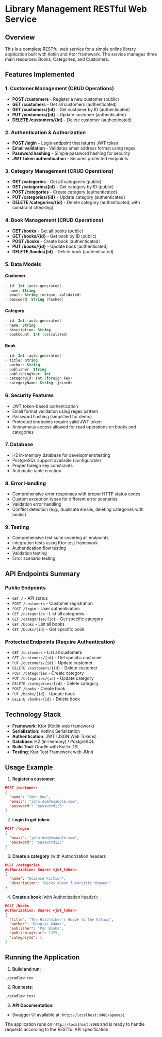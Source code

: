 # Library Management RESTful Web Service

## Overview
This is a complete RESTful web service for a simple online library application built with Kotlin and Ktor framework. The service manages three main resources: Books, Categories, and Customers.

## Features Implemented

### 1. Customer Management (CRUD Operations)
- **POST /customers** - Register a new customer (public)
- **GET /customers** - Get all customers (authenticated)
- **GET /customers/{id}** - Get customer by ID (authenticated)
- **PUT /customers/{id}** - Update customer (authenticated)
- **DELETE /customers/{id}** - Delete customer (authenticated)

### 2. Authentication & Authorization
- **POST /login** - Login endpoint that returns JWT token
- **Email validation** - Validates email address format using regex
- **Password hashing** - Simple password hashing for security
- **JWT token authentication** - Secures protected endpoints

### 3. Category Management (CRUD Operations)
- **GET /categories** - Get all categories (public)
- **GET /categories/{id}** - Get category by ID (public)
- **POST /categories** - Create category (authenticated)
- **PUT /categories/{id}** - Update category (authenticated)
- **DELETE /categories/{id}** - Delete category (authenticated, with constraint checking)

### 4. Book Management (CRUD Operations)
- **GET /books** - Get all books (public)
- **GET /books/{id}** - Get book by ID (public)
- **POST /books** - Create book (authenticated)
- **PUT /books/{id}** - Update book (authenticated)
- **DELETE /books/{id}** - Delete book (authenticated)

### 5. Data Models

#### Customer
```kotlin
- id: Int (auto-generated)
- name: String
- email: String (unique, validated)
- password: String (hashed)
```

#### Category
```kotlin
- id: Int (auto-generated)
- name: String
- description: String
- bookCount: Int (calculated)
```

#### Book
```kotlin
- id: Int (auto-generated)
- title: String
- author: String
- publisher: String
- publishingYear: Int
- categoryId: Int (foreign key)
- categoryName: String (joined)
```

### 6. Security Features
- JWT token-based authentication
- Email format validation using regex pattern
- Password hashing (simplified for demo)
- Protected endpoints require valid JWT token
- Anonymous access allowed for read operations on books and categories

### 7. Database
- H2 in-memory database for development/testing
- PostgreSQL support available (configurable)
- Proper foreign key constraints
- Automatic table creation

### 8. Error Handling
- Comprehensive error responses with proper HTTP status codes
- Custom exception types for different error scenarios
- Validation error handling
- Conflict detection (e.g., duplicate emails, deleting categories with books)

### 9. Testing
- Comprehensive test suite covering all endpoints
- Integration tests using Ktor test framework
- Authentication flow testing
- Validation testing
- Error scenario testing

## API Endpoints Summary

### Public Endpoints
- `GET /` - API status
- `POST /customers` - Customer registration
- `POST /login` - User authentication
- `GET /categories` - List all categories
- `GET /categories/{id}` - Get specific category
- `GET /books` - List all books
- `GET /books/{id}` - Get specific book

### Protected Endpoints (Require Authentication)
- `GET /customers` - List all customers
- `GET /customers/{id}` - Get specific customer
- `PUT /customers/{id}` - Update customer
- `DELETE /customers/{id}` - Delete customer
- `POST /categories` - Create category
- `PUT /categories/{id}` - Update category
- `DELETE /categories/{id}` - Delete category
- `POST /books` - Create book
- `PUT /books/{id}` - Update book
- `DELETE /books/{id}` - Delete book

## Technology Stack
- **Framework**: Ktor (Kotlin web framework)
- **Serialization**: Kotlinx Serialization
- **Authentication**: JWT (JSON Web Tokens)
- **Database**: H2 (in-memory) / PostgreSQL
- **Build Tool**: Gradle with Kotlin DSL
- **Testing**: Ktor Test Framework with JUnit

## Usage Example

1. **Register a customer**:
```json
POST /customers
{
  "name": "John Doe",
  "email": "john.doe@example.com",
  "password": "password123"
}
```

2. **Login to get token**:
```json
POST /login
{
  "email": "john.doe@example.com",
  "password": "password123"
}
```

3. **Create a category** (with Authorization header):
```json
POST /categories
Authorization: Bearer <jwt_token>
{
  "name": "Science Fiction",
  "description": "Books about futuristic themes"
}
```

4. **Create a book** (with Authorization header):
```json
POST /books
Authorization: Bearer <jwt_token>
{
  "title": "The Hitchhiker's Guide to the Galaxy",
  "author": "Douglas Adams",
  "publisher": "Pan Books",
  "publishingYear": 1979,
  "categoryId": 1
}
```

## Running the Application

1. **Build and run**:
```bash
./gradlew run
```

2. **Run tests**:
```bash
./gradlew test
```

3. **API Documentation**:
- Swagger UI available at: `http://localhost:8080/openapi`

The application runs on `http://localhost:8080` and is ready to handle requests according to the RESTful API specification.
